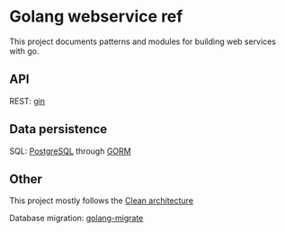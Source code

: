# Golang webservice ref

This project documents patterns and modules for building web services with go.

## API

REST: [gin](https://github.com/gin-gonic/gin)

## Data persistence

SQL: [PostgreSQL](https://www.postgresql.org/) through [GORM](https://gorm.io/)

## Other

This project mostly follows the [Clean architecture](https://blog.cleancoder.com/uncle-bob/2012/08/13/the-clean-architecture.html)

Database migration: [golang-migrate](https://github.com/golang-migrate/migrate)
